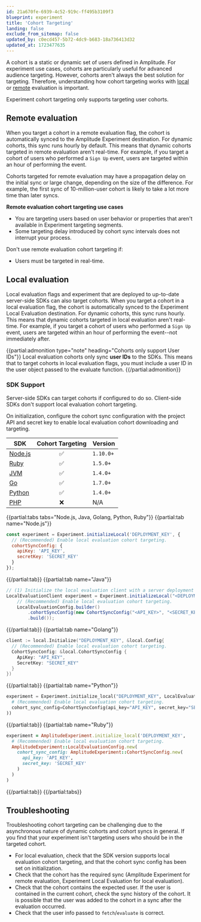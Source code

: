 ```yaml
---
id: 21a670fe-6939-4c52-919c-ff495b3109f3
blueprint: experiment
title: 'Cohort Targeting'
landing: false
exclude_from_sitemap: false
updated_by: c0ecd457-5b72-4dc9-b683-18a736413d32
updated_at: 1723477635
---
```


A cohort is a static or dynamic set of users defined in Amplitude. For experiment use cases, cohorts are particularly useful for advanced audience targeting. However, cohorts aren't always the best solution for targeting. Therefore, understanding how cohort targeting works with [local](/docs/feature-experiment/local-evaluation) or [remote](/docs/feature-experiment/remote-evaluation) evaluation is important.

Experiment cohort targeting only supports targeting user cohorts.

## Remote evaluation

When you target a cohort in a remote evaluation flag, the cohort is automatically synced to the Amplitude Experiment destination. For dynamic cohorts, this sync runs hourly by default. This means that dynamic cohorts targeted in remote evaluation aren't real-time. For example, if you target a cohort of users who performed a `Sign Up` event, users are targeted within an hour of performing the event.

Cohorts targeted for remote evaluation may have a propagation delay on the initial sync or large change, depending on the size of the difference. For example, the first sync of 10-million-user cohort is likely to take a lot more time than later syncs.

**Remote evaluation cohort targeting use cases**

- You are targeting users based on user behavior or properties that aren't available in Experiment targeting segments.
- Some targeting delay introduced by cohort sync intervals does not interrupt your process.

Don't use remote evaluation cohort targeting if:

- Users must be targeted in real-time.

## Local evaluation

Local evaluation flags and experiment that are deployed to up-to-date server-side SDKs can also target cohorts. When you target a cohort in a local evaluation flag, the cohort is automatically synced to the Experiment Local Evaluation destination. For dynamic cohorts, this sync runs hourly. This means that dynamic cohorts targeted in local evaluation aren't real-time. For example, if you target a cohort of users who performed a `Sign Up` event, users are targeted within an hour of performing the event--not immediately after.

{{partial:admonition type="note" heading="Cohorts only support User IDs"}}
Local evaluation cohorts only sync **user IDs** to the SDKs. This means that to target cohorts in local evaluation flags, you must include a user ID in the user object passed to the evaluate function.
{{/partial:admonition}}

### SDK Support

Server-side SDKs can target cohorts if configured to do so. Client-side SDKs don't support local evaluation cohort targeting.

On initialization, configure the cohort sync configuration with the project API and secret key to enable local evaluation
cohort downloading and targeting.

| SDK | Cohort Targeting | Version |
| --- | :---: | --- |
| [Node.js](/docs/sdks/experiment-sdks/experiment-node-js) |  ✅ | `1.10.0+`  |
| [Ruby](/docs/sdks/experiment-sdks/experiment-ruby) |  ✅ | `1.5.0+` |
| [JVM](/docs/sdks/experiment-sdks/experiment-jvm) |  ✅ | `1.4.0+` |
| [Go](/docs/sdks/experiment-sdks/experiment-go) |  ✅ | `1.7.0+` |
| [Python](/docs/sdks/experiment-sdks/experiment-python) |  ✅ | `1.4.0+` |
| [PHP](/docs/sdks/experiment-sdks/experiment-php) | ❌  | N/A |

{{partial:tabs tabs="Node.js, Java, Golang, Python, Ruby"}}
{{partial:tab name="Node.js"}}

```js
const experiment = Experiment.initializeLocal('DEPLOYMENT_KEY', {
  // (Recommended) Enable local evaluation cohort targeting.
  cohortSyncConfig: {
    apiKey: 'API_KEY',
    secretKey: 'SECRET_KEY'
  }
});
```

{{/partial:tab}}
{{partial:tab name="Java"}}

```java
// (1) Initialize the local evaluation client with a server deployment key.
LocalEvaluationClient experiment = Experiment.initializeLocal("<DEPLOYMENT_KEY>",
    // (Recommended) Enable local evaluation cohort targeting.
    LocalEvaluationConfig.builder()
        .cohortSyncConfig(new CohortSyncConfig("<API_KEY>", "<SECRET_KEY>"))
        .build());
```

{{/partial:tab}}
{{partial:tab name="Golang"}}

```go
client := local.Initialize("DEPLOYMENT_KEY", &local.Config{
  // (Recommended) Enable local evaluation cohort targeting.
  CohortSyncConfig: &local.CohortSyncConfig {
    ApiKey: "API_KEY",
    SecretKey: "SECRET_KEY"
  }
})
```

{{/partial:tab}}
{{partial:tab name="Python"}}

```python
experiment = Experiment.initialize_local("DEPLOYMENT_KEY", LocalEvaluationConfig(
  # (Recommended) Enable local evaluation cohort targeting.
  cohort_sync_config=CohortSyncConfig(api_key="API_KEY", secret_key="SECRET_KEY")
))
```

{{/partial:tab}}
{{partial:tab name="Ruby"}}

```ruby
experiment = AmplitudeExperiment.initialize_local('DEPLOYMENT_KEY',
  # (Recommended) Enable local evaluation cohort targeting.
  AmplitudeExperiment::LocalEvaluationConfig.new(
    cohort_sync_config: AmplitudeExperiment::CohortSyncConfig.new(
      api_key: 'API_KEY',
      secret_key: 'SECRET_KEY'
    )
  )
)
```

{{/partial:tab}}
{{/partial:tabs}}

## Troubleshooting

Troubleshooting cohort targeting can be challenging due to the asynchronous nature of dynamic cohorts and cohort syncs in general. If you find that your experiment isn't targeting users who should be in the targeted cohort.

- For local evaluation, check that the SDK version supports local evaluation cohort targeting, and that the cohort sync config has been set on initialization.
- Check that the cohort has the required sync (Amplitude Experiment for remote evaluation, Experiment Local Evaluation for local evaluation).
- Check that the cohort contains the expected user. If the user is contained in the current cohort, check the sync history of the cohort.  It is possible that the user was added to the cohort in a sync after the evaluation occurred.
- Check that the user info passed to `fetch`/`evaluate` is correct.
